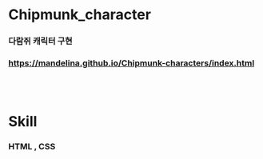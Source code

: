 # Chipmunk_character

### 다람쥐 캐릭터 구현
###  https://mandelina.github.io/Chipmunk-characters/index.html

<br>
<br>

# Skill
### HTML , CSS

